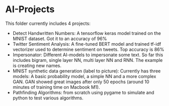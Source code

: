 # AI-Projects
This folder currently includes 4 projects:
- Detect Handwritten Numbers: A tensorflow keras model trained on the MNIST dataset. Got it to an accuracy of 96%
- Twitter Sentiment Analysis: A fine-tuned BERT model and trained tf-idf vectorizer used to determine sentiment on tweets. Top accuracy is 86%
- Impersonator: Different AI-models to impersonate some text. So far this includes bigram, single layer NN, multi layer NN and RNN. The example is creating new names.
- MNIST synthetic data generation (label to picture): Currently has three models: A basic probability model, a simple NN and a more complex GAN. GAN showed great images after only 50 epochs (around 10 minutes of training time on Macbook M1).
- Pathfinding Algorithms: from scratch using pygame to simulate and python to test various algorithms.
